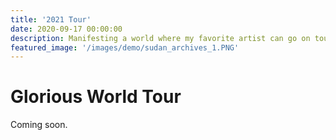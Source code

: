 ```yaml
---
title: '2021 Tour'
date: 2020-09-17 00:00:00
description: Manifesting a world where my favorite artist can go on tour in 2021.
featured_image: '/images/demo/sudan_archives_1.PNG'
---
```



# Glorious World Tour

Coming soon.
